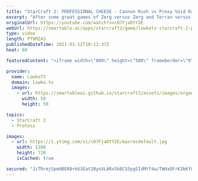 ```yaml
---
title: "StarCraft 2: PROFESSIONAL CHEESE - Cannon Rush vs Proxy Void Rays! (Stats vs Zest)"
excerpt: "After some great games of Zerg versus Zerg and Terran versus Terran, it is time for Protoss versus Protoss. This is one of the craziest games of high level StarCraft 2 I've seen recently.  Dark vs Serral: https://youtu.be/vD6JmIVTOXo Cure vs ByuN: https://youtu.be/tTX4nFOYqOA  Support my work on Patreon:"
originalUrl: https://youtube.com/watch?v=c07FjaDtY2E
webUrl: https://smartable.ai/apps/starcraft2/game/lowkotv-starcraft-2-professional-cheese-cannon-rush-vs-proxy-void-rays-stats-vs-zest/
type: video
length: PT9M24S
publishedDateTime: 2021-01-12T10:12:37Z
heat: 60

featuredContent: "<iframe width=\"800\" height=\"500\" frameborder=\"0\" src=\"https://www.youtube.com/embed/c07FjaDtY2E\" allow=\"accelerometer; autoplay; encrypted-media; gyroscope; picture-in-picture\" allowfullscreen></iframe>"

provider:
  name: LowkoTV
  domain: lowko.tv
  images:
    - url: https://smartableai.github.io/starcraft2/assets/images/organizations/lowko.tv-50x50.jpg
      width: 50
      height: 50

topics:
  - StarCraft 2
  - Protoss

images:
  - url: https://i.ytimg.com/vi/c07FjaDtY2E/maxresdefault.jpg
    width: 1280
    height: 720
    isCached: true

secured: "JzTRrmjGpmHBER8+kU3Eat2BynXLARx5kBCS5pgSIdMYf4w/TWHaOFrK3bKf83vPZdEeQ0ErHKsr0bf9hxoCF93AIBsivXym/xCKX5k36cLprHlUAkZul7fAGKF6uaGcQsUwYpz5vecR9O0Kl2qTFVZW4ljau9kVPCLfHAWE+R2RhUQjIvAuABbluXUYFJy8IjOXcbmcmE9wAaOU7Roi5BzXGjWAj1ZZtNkIdm8x4AVsZwuVNum4OmE4eMBM+u0mdPYGQEmeVLqREyzsw8iFSDDmQek3c8Y1NuEP+v0MHqzBlue+5v39XhHrItaMJUVauReAo721ube1qIWwLETcsAGK8KFWJNLC3M/dJw+Ac3BEyzGvoLhBZAhy5xvbcscztZma0l2AsqKN3JPHYdITAN0EosWhN/7ZHeh8VS/DE/Y=;w6WH6YOLAbCbrT/r/hnFWg=="
---
```


